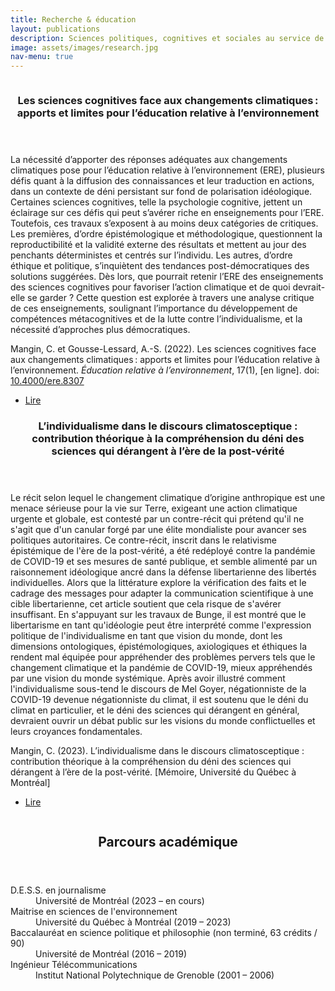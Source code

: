 ```yaml
---
title: Recherche & éducation
layout: publications
description: Sciences politiques, cognitives et sociales au service de la compréhension de la post-vérité
image: assets/images/research.jpg
nav-menu: true
---
```


<!-- Main -->
<div id="main">

<!-- Two -->
<section id="two" class="spotlights">
	<section>
		<a href="https://doi.org/10.4000/ere.8307" class="image">
			<picture>
				<source srcset="{% link assets/images/ere.webp %}" type="image/webp">
				<img src="{% link assets/images/ere.jpg %}" alt="" data-position="center center" />
			</picture>
		</a>
		<div class="content">
			<div class="inner">
				<header class="major">
					<h3>Les sciences cognitives face aux changements climatiques : apports et limites pour l’éducation relative à l’environnement</h3>
				</header>
				<p>La nécessité d’apporter des réponses adéquates aux changements climatiques pose pour l’éducation relative à l’environnement (ERE), plusieurs défis quant à la diffusion des connaissances et leur traduction en actions, dans un contexte de déni persistant sur fond de polarisation idéologique. Certaines sciences cognitives, telle la psychologie cognitive, jettent un éclairage sur ces défis qui peut s’avérer riche en enseignements pour l’ERE. Toutefois, ces travaux s’exposent à au moins deux catégories de critiques. Les premières, d’ordre épistémologique et méthodologique, questionnent la reproductibilité et la validité externe des résultats et mettent au jour des penchants déterministes et centrés sur l’individu. Les autres, d’ordre éthique et politique, s’inquiètent des tendances post-démocratiques des solutions suggérées. Dès lors, que pourrait retenir l’ERE des enseignements des sciences cognitives pour favoriser l’action climatique et de quoi devrait-elle se garder ? Cette question est explorée à travers une analyse critique de ces enseignements, soulignant l’importance du développement de compétences métacognitives et de la lutte contre l’individualisme, et la nécessité d’approches plus démocratiques.</p>
				<p>Mangin, C. et Gousse-Lessard, A.-S. (2022). Les sciences cognitives face aux changements climatiques : apports et limites pour l’éducation relative à l’environnement. <i>Éducation relative à l’environnement</i>, 17(1), [en ligne]. doi: <a href="https://doi.org/10.4000/ere.8307">10.4000/ere.8307</a></p>
				<ul class="actions">
					<li><a href="https://doi.org/10.4000/ere.8307" class="button next" target="_blank">Lire</a></li>
				</ul>
			</div>
		</div>
	</section>
</section>

<!-- Three -->
<section id="three" class="spotlights">
	<section>
		<div class="content">
			<div class="inner">
				<header class="major">
					<h3>L’individualisme dans le discours climatosceptique : contribution théorique à la compréhension du déni des sciences qui dérangent à l’ère de la post-vérité</h3>
				</header>
				<p>Le récit selon lequel le changement climatique d’origine anthropique est une menace sérieuse pour la vie sur Terre, exigeant une action climatique urgente et globale, est contesté par un contre-récit qui prétend qu'il ne s'agit que d'un canular forgé par une élite mondialiste pour avancer ses politiques autoritaires. Ce contre-récit, inscrit dans le relativisme épistémique de l'ère de la post-vérité, a été redéployé contre la pandémie de COVID-19 et ses mesures de santé publique, et semble alimenté par un raisonnement idéologique ancré dans la défense libertarienne des libertés individuelles. Alors que la littérature explore la vérification des faits et le cadrage des messages pour adapter la communication scientifique à une cible libertarienne, cet article soutient que cela risque de s'avérer insuffisant. En s'appuyant sur les travaux de Bunge, il est montré que le libertarisme en tant qu'idéologie peut être interprété comme l'expression politique de l'individualisme en tant que vision du monde, dont les dimensions ontologiques, épistémologiques, axiologiques et éthiques la rendent mal équipée pour appréhender des problèmes pervers tels que le changement climatique et la pandémie de COVID-19, mieux appréhendés par une vision du monde systémique. Après avoir illustré comment l'individualisme sous-tend le discours de Mel Goyer, négationniste de la COVID-19 devenue négationniste du climat, il est soutenu que le déni du climat en particulier, et le déni des sciences qui dérangent en général, devraient ouvrir un débat public sur les visions du monde conflictuelles et leurs croyances fondamentales.</p>
				<p>Mangin, C. (2023). L’individualisme dans le discours climatosceptique : contribution théorique à la compréhension du déni des sciences qui dérangent à l’ère de la post-vérité. [Mémoire, Université du Québec à Montréal]</p>
				<ul class="actions">
					<li><a href="{% link assets/docs/memoire.pdf %}" class="button next" target="_blank">Lire</a></li>
				</ul>
			</div>
		</div>
		<a href="https://doi.org/10.4000/ere.8307" class="image">
			<picture>
				<source srcset="{% link assets/images/uqam.webp %}" type="image/webp">
				<img src="{% link assets/images/uqam.png %}" alt="" data-position="center center" />
			</picture>
		</a>
	</section>
</section>

<!-- Four -->
<section id="four" class="major">
	<div class="inner">
		<div class="content">
			<div class="inner">
				<header class="major">
					<h2>Parcours académique</h2>
				</header>
				<dl>
					<dt>D.E.S.S. en journalisme</dt>
					<dd>Université de Montréal (2023 – en cours)</dd>
					<dt>Maitrise en sciences de l'environnement</dt>
					<dd>Université du Québec à Montréal (2019 – 2023)</dd>
					<dt>Baccalauréat en science politique et philosophie (non terminé, 63 crédits / 90)</dt>
					<dd>Université de Montréal (2016 – 2019)</dd>
					<dt>Ingénieur Télécommunications</dt>
					<dd>Institut National Polytechnique de Grenoble (2001 – 2006)</dd>
				</dl>
			</div>
		</div>
	</div>
</section>

</div>
